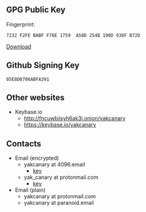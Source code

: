 
## GPG Public Key

Fingerprint:

```
7232 F2FE BABF F76E 1759  A58D 254B 198D 938F B72D
```

[Download][yakcanary.gpg]

## Github Signing Key

```
05E8D0706ABFA391
```

## Other websites

- Keybase.io
  - http://fncuwbiisyh6ak3i.onion/yakcanary
  - https://keybase.io/yakcanary

## Contacts

- Email (encrypted)
  - yakcanary at 4096.email
    - [key][yakcanary.gpg]
  - yak_canary at protonmail.com
    - [key][yak_canary_protonmail.gpg]
- Email (plain)
  - yakcanary at protonmail.com
  - yakcanary at paranoid.email

[yakcanary.gpg]: https://raw.githubusercontent.com/yakcanary/about/master/yakcanary.gpg
[yak_canary_protonmail.gpg]: https://raw.githubusercontent.com/yakcanary/about/master/yak_canary_protonmail.gpg

